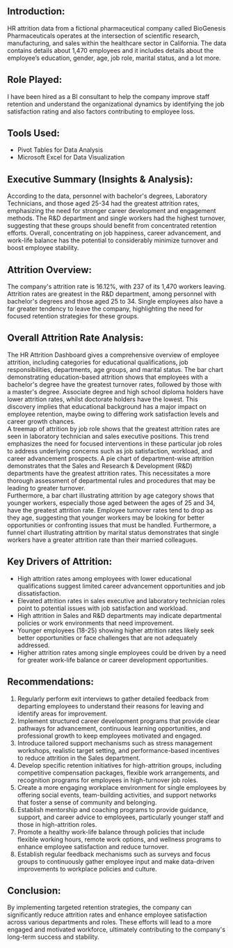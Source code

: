 ## Introduction:
HR attrition data from a fictional pharmaceutical company called BioGenesis Pharmaceuticals operates at the intersection of scientific research, manufacturing, and sales within the healthcare sector in California. The data contains details about 1,470 employees and it includes details about the employee’s education, gender, age, job role, marital status, and a lot more.
## Role Played:
I have been hired as a BI consultant to help the company improve staff retention and understand the organizational dynamics by identifying the job satisfaction rating and also factors contributing to employee loss.
## Tools Used:
- Pivot Tables for Data Analysis
- Microsoft Excel for Data Visualization
## Executive Summary (Insights & Analysis):
According to the data, personnel with bachelor's degrees, Laboratory Technicians, and those aged 25-34 had the greatest attrition rates, emphasizing the need for stronger career development and engagement methods. The R&D department and single workers had the highest turnover, suggesting that these groups should benefit from concentrated retention efforts. Overall, concentrating on job happiness, career advancement, and work-life balance has the potential to considerably minimize turnover and boost employee stability.
## Attrition Overview:
The company's attrition rate is 16.12%, with 237 of its 1,470 workers leaving. Attrition rates are greatest in the R&D department, among personnel with bachelor's degrees and those aged 25 to 34. Single employees also have a far greater tendency to leave the company, highlighting the need for focused retention strategies for these groups.
## Overall Attrition Rate Analysis:
The HR Attrition Dashboard gives a comprehensive overview of employee attrition, including categories for educational qualifications, job responsibilities, departments, age groups, and marital status. The bar chart demonstrating education-based attrition shows that employees with a bachelor's degree have the greatest turnover rates, followed by those with a master's degree. Associate degree and high school diploma holders have lower attrition rates, whilst doctorate holders have the lowest. This discovery implies that educational background has a major impact on employee retention, maybe owing to differing work satisfaction levels and career growth chances.<br />
A treemap of attrition by job role shows that the greatest attrition rates are seen in laboratory technician and sales executive positions. This trend emphasizes the need for focused interventions in these particular job roles to address underlying concerns such as job satisfaction, workload, and career advancement prospects. A pie chart of department-wise attrition demonstrates that the Sales and Research & Development (R&D) departments have the greatest attrition rates. This necessitates a more thorough assessment of departmental rules and procedures that may be leading to greater turnover.<br />
Furthermore, a bar chart illustrating attrition by age category shows that younger workers, especially those aged between the ages of 25 and 34, have the greatest attrition rate. Employee turnover rates tend to drop as they age, suggesting that younger workers may be looking for better opportunities or confronting issues that must be handled. Furthermore, a funnel chart illustrating attrition by marital status demonstrates that single workers have a greater attrition rate than their married colleagues.
## Key Drivers of Attrition:
- High attrition rates among employees with lower educational qualifications suggest limited career advancement opportunities and job dissatisfaction.
-	Elevated attrition rates in sales executive and laboratory technician roles point to potential issues with job satisfaction and workload.
-	High attrition in Sales and R&D departments may indicate departmental policies or work environments that need improvement.
-	Younger employees (18-25) showing higher attrition rates likely seek better opportunities or face challenges that are not adequately addressed.
-	Higher attrition rates among single employees could be driven by a need for greater work-life balance or career development opportunities.
## Recommendations:
1.	Regularly perform exit interviews to gather detailed feedback from departing employees to understand their reasons for leaving and identify areas for improvement.
2.	Implement structured career development programs that provide clear pathways for advancement, continuous learning opportunities, and professional growth to keep employees motivated and engaged.
3.	Introduce tailored support mechanisms such as stress management workshops, realistic target setting, and performance-based incentives to reduce attrition in the Sales department.
4.	Develop specific retention initiatives for high-attrition groups, including competitive compensation packages, flexible work arrangements, and recognition programs for employees in high-turnover job roles.
5.	Create a more engaging workplace environment for single employees by offering social events, team-building activities, and support networks that foster a sense of community and belonging.
6.	Establish mentorship and coaching programs to provide guidance, support, and career advice to employees, particularly younger staff and those in high-attrition roles.
7.	Promote a healthy work-life balance through policies that include flexible working hours, remote work options, and wellness programs to enhance employee satisfaction and reduce turnover.
8.	Establish regular feedback mechanisms such as surveys and focus groups to continuously gather employee input and make data-driven improvements to workplace policies and culture.
## Conclusion:
By implementing targeted retention strategies, the company can significantly reduce attrition rates and enhance employee satisfaction across various departments and roles. These efforts will lead to a more engaged and motivated workforce, ultimately contributing to the company's long-term success and stability.



